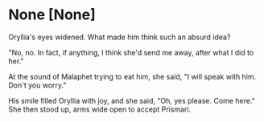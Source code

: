 # None [None]
Oryllia's eyes widened. What made him think such an absurd idea?

"No, no. In fact, if anything, I think she'd send me away, after what I did to her."

At the sound of Malaphet trying to eat him, she said, "I will speak with him. Don't you worry."

His smile filled Oryllia with joy, and she said, "Oh, yes please. Come here." She then stood up, arms wide open to accept Prismari.
